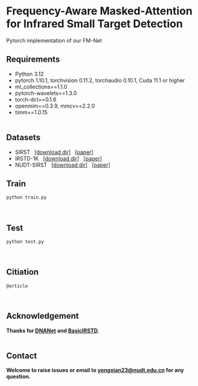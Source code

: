# Frequency-Aware Masked-Attention for Infrared Small Target Detection

Pytorch implementation of our FM-Net


## Requirements
- Python 3.12
- pytorch 1.10.1, torchvision 0.11.2, torchaudio 0.10.1, Cuda 11.1 or higher
- ml_collections==1.1.0
- pytorch-wavelets==1.3.0
- torch-dct==0.1.6
- openmim==0.3.9, mmcv==2.2.0
- timm==1.0.15
<br><br>

## Datasets
* SIRST &nbsp; [[download dir]](https://github.com/YimianDai/sirst) &nbsp; [[paper]](https://arxiv.org/pdf/2009.14530.pdf)
* IRSTD-1K &nbsp; [[download dir]](https://github.com/RuiZhang97/ISNet) &nbsp; [[paper]](https://ieeexplore.ieee.org/document/9880295)
* NUDT-SIRST &nbsp; [[download dir]](https://github.com/YeRen123455/Infrared-Small-Target-Detection) &nbsp; [[paper]](https://ieeexplore.ieee.org/document/9864119)

## Train
```bash
python train.py
```
<br>

## Test
```bash
python test.py
```
<br>

## Citiation
```
@article
```
<br>


## Acknowledgement
**Thanks for [DNANet](https://github.com/YeRen123455/Infrared-Small-Target-Detection) and [BasicIRSTD](https://github.com/XinyiYing/BasicIRSTD).**
<br><br>

## Contact
**Welcome to raise issues or email to yongxian23@nudt.edu.cn for any question.**
